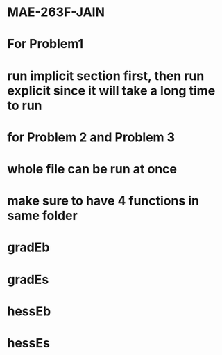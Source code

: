 # MAE-263F-JAIN
# For Problem1
  # run implicit section first, then run explicit since it will take a long time to run
# for Problem 2 and Problem 3
  # whole file can be run at once
# make sure to have 4 functions in same folder
  # gradEb
  # gradEs
  # hessEb
  # hessEs
